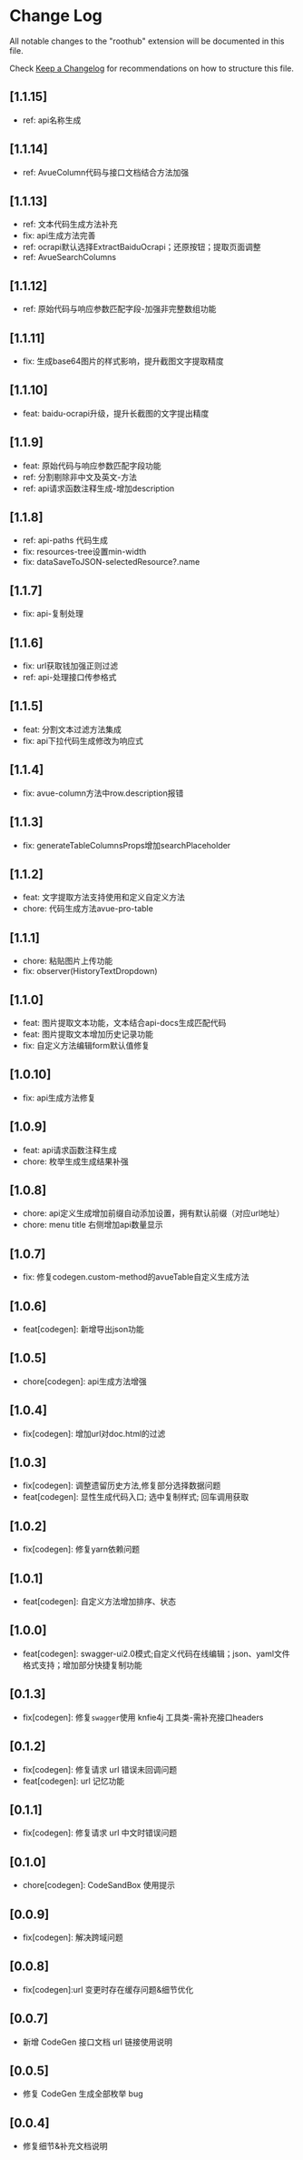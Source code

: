 # Change Log

All notable changes to the "roothub" extension will be documented in this file.

Check [Keep a Changelog](http://keepachangelog.com/) for recommendations on how to structure this file.

## [1.1.15]
- ref: api名称生成

## [1.1.14]
- ref: AvueColumn代码与接口文档结合方法加强

## [1.1.13]
- ref: 文本代码生成方法补充
- fix: api生成方法完善
- ref: ocrapi默认选择ExtractBaiduOcrapi；还原按钮；提取页面调整
- ref: AvueSearchColumns

## [1.1.12]
- ref: 原始代码与响应参数匹配字段-加强非完整数组功能

## [1.1.11]
- fix: 生成base64图片的样式影响，提升截图文字提取精度

## [1.1.10]
- feat: baidu-ocrapi升级，提升长截图的文字提出精度

## [1.1.9]
- feat: 原始代码与响应参数匹配字段功能
- ref: 分割剔除非中文及英文-方法
- ref: api请求函数注释生成-增加description

## [1.1.8]
- ref: api-paths 代码生成
- fix: resources-tree设置min-width
- fix: dataSaveToJSON-selectedResource?.name

## [1.1.7]
- fix: api-复制处理

## [1.1.6]
- fix: url获取钱加强正则过滤
- ref: api-处理接口传参格式

## [1.1.5]
- feat: 分割文本过滤方法集成
- fix: api下拉代码生成修改为响应式

## [1.1.4]
- fix: avue-column方法中row.description报错

## [1.1.3]
- fix: generateTableColumnsProps增加searchPlaceholder

## [1.1.2]
- feat: 文字提取方法支持使用和定义自定义方法
- chore: 代码生成方法avue-pro-table

## [1.1.1]
- chore: 粘贴图片上传功能
- fix: observer(HistoryTextDropdown)

## [1.1.0]

- feat: 图片提取文本功能，文本结合api-docs生成匹配代码
- feat: 图片提取文本增加历史记录功能
- fix: 自定义方法编辑form默认值修复

## [1.0.10]

- fix: api生成方法修复

## [1.0.9]

- feat: api请求函数注释生成
- chore: 枚举生成生成结果补强

## [1.0.8]

- chore: api定义生成增加前缀自动添加设置，拥有默认前缀（对应url地址）
- chore: menu title 右侧增加api数量显示

## [1.0.7]

- fix: 修复codegen.custom-method的avueTable自定义生成方法
## [1.0.6]

- feat[codegen]: 新增导出json功能

## [1.0.5]

- chore[codegen]: api生成方法增强

## [1.0.4]

- fix[codegen]: 增加url对doc.html的过滤

## [1.0.3]

- fix[codegen]: 调整遗留历史方法,修复部分选择数据问题
- feat[codegen]: 显性生成代码入口; 选中复制样式; 回车调用获取

## [1.0.2]

- fix[codegen]: 修复yarn依赖问题

## [1.0.1]

- feat[codegen]: 自定义方法增加排序、状态

## [1.0.0]

- feat[codegen]: swagger-ui2.0模式;自定义代码在线编辑；json、yaml文件格式支持；增加部分快捷复制功能

## [0.1.3]

- fix[codegen]: 修复`swagger`使用 knfie4j 工具类-需补充接口headers

## [0.1.2]

- fix[codegen]: 修复请求 url 错误未回调问题
- feat[codegen]: url 记忆功能

## [0.1.1]

- fix[codegen]: 修复请求 url 中文时错误问题

## [0.1.0]

- chore[codegen]: CodeSandBox 使用提示

## [0.0.9]

- fix[codegen]: 解决跨域问题

## [0.0.8]

- fix[codegen]:url 变更时存在缓存问题&细节优化

## [0.0.7]

- 新增 CodeGen 接口文档 url 链接使用说明

## [0.0.5]

- 修复 CodeGen 生成全部枚举 bug

## [0.0.4]

- 修复细节&补充文档说明
